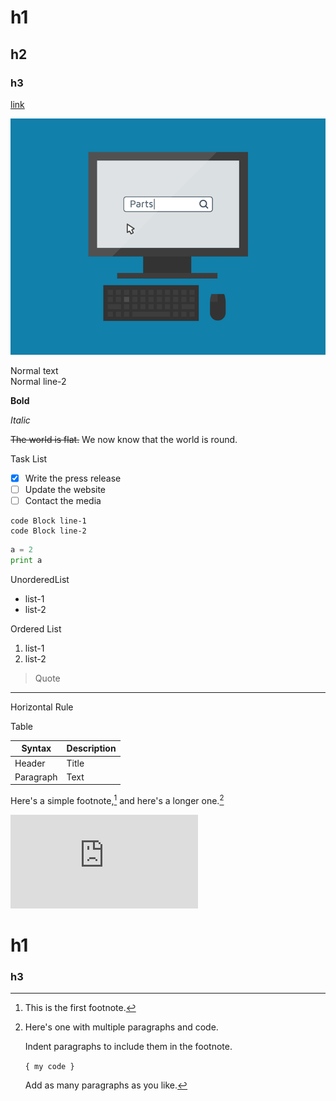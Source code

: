 # h1
## h2
### h3

[link](https://www.google.com)

![some-gif](../blog-assets/images/Dmye.gif)

Normal text\
Normal line-2

**Bold**

_Italic_

~~The world is flat.~~ We now know that the world is round.

Task List
- [x] Write the press release
- [ ] Update the website
- [ ] Contact the media

```
code Block line-1
code Block line-2
```

```python
a = 2
print a
```

UnorderedList
* list-1
* list-2

Ordered List
1. list-1
2. list-2

> Quote

***
Horizontal Rule

Table

| Syntax    | Description |
| --------- | ----------- |
| Header    | Title       |
| Paragraph | Text        |

Here's a simple footnote,[^1] and here's a longer one.[^bignote]

[^1]: This is the first footnote.

[^bignote]: Here's one with multiple paragraphs and code.

    Indent paragraphs to include them in the footnote.

    `{ my code }`

    Add as many paragraphs as you like.


<iframe src="https://www.youtube.com/embed/4nll_b9tsMI" frameborder="0" allow="accelerometer; autoplay; encrypted-media; gyroscope; picture-in-picture" allowfullscreen></iframe>

# h1
### h3
